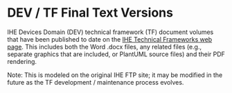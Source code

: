 # DEV / TF Final Text Versions
IHE Devices Domain (DEV) technical framework (TF) document volumes that have been published to date on the [IHE Technical Frameworks web page](https://www.ihe.net/resources/technical_frameworks/#dev).  This includes both the Word .docx files, any related files (e.g., separate graphics that are included, or PlantUML source files) and their PDF rendering.

Note:  This is modeled on the original IHE FTP site; it may be modified in the future as the TF development / maintenance process evolves.
